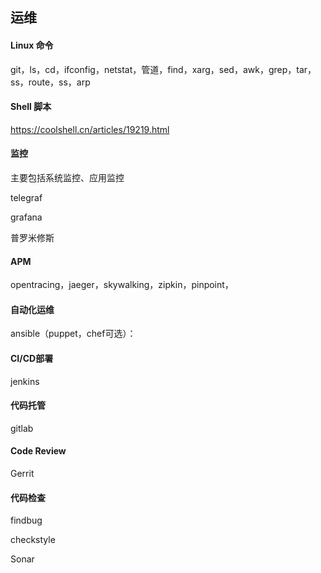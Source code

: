 ## 运维

#### Linux 命令

git，ls，cd，ifconfig，netstat，管道，find，xarg，sed，awk，grep，tar，ss，route，ss，arp

#### Shell 脚本

https://coolshell.cn/articles/19219.html

#### 监控

主要包括系统监控、应用监控

telegraf

grafana

普罗米修斯

#### APM

opentracing，jaeger，skywalking，zipkin，pinpoint，

#### 自动化运维

ansible（puppet，chef可选）：

#### CI/CD部署

jenkins

#### 代码托管

gitlab

#### Code Review

Gerrit

#### 代码检查

findbug

checkstyle

Sonar